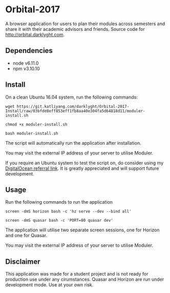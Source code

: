 # Orbital-2017

A browser application for users to plan their modules across semesters and share it with their academic advisors and friends. Source code for http://orbital.darklyght.com.

## Dependencies
* node v6.11.0
* npm v3.10.10

## Install
On a clean Ubuntu 16.04 system, run the following commands:

```
wget https://git.katliyang.com/darklyght/Orbital-2017-Install/raw/03bfde8eff853eff1fb8aa40e304fa5d64818d11/moduler-install.sh
```
```
chmod +x moduler-install.sh
```
```
bash moduler-install.sh
```
The script will automatically run the application after installation.

You may visit the external IP address of your server to utilise Moduler.

If you require an Ubuntu system to test the script on, do consider using my [DigitalOcean referral link](https://m.do.co/c/c9881f486a87). It is greatly appreciated and will support future development.

## Usage
Run the following commands to run the application
```
screen -dmS horizon bash -c 'hz serve --dev --bind all'
```
```
screen -dmS quasar bash -c 'PORT=80 quasar dev'
```
The application will utilise two separate screen sessions, one for Horizon and one for Quasar.

You may visit the external IP address of your server to utilise Moduler.

## Disclaimer
This application was made for a student project and is not ready for production use under any cirumstances. Quasar and Horizon are run under development mode. Use at your own risk.